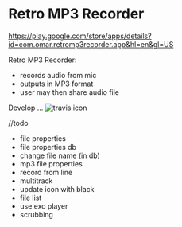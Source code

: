 # Retro MP3 Recorder

https://play.google.com/store/apps/details?id=com.omar.retromp3recorder.app&hl=en&gl=US
 
Retro MP3 Recorder:
 - records audio from mic
 - outputs in MP3 format
 - user may then share audio file


Develop ...  ![travis icon](https://travis-ci.com/alkurop/LameMp3Ndk.svg?branch=develop)


//todo
- file properties
- file properties db
- change file name (in db)
- mp3 file properties
- record from line
- multitrack
- update icon with black
- file list
- use exo player
- scrubbing
